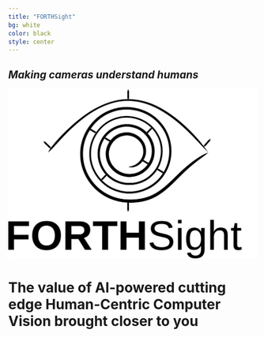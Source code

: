 ```yaml
---
title: "FORTHSight"
bg: white
color: black
style: center
---
```


## *Making cameras understand humans*

![logo](img/logo.svg)

# The value of **AI-powered** cutting edge **Human-Centric Computer Vision** brought closer to you
